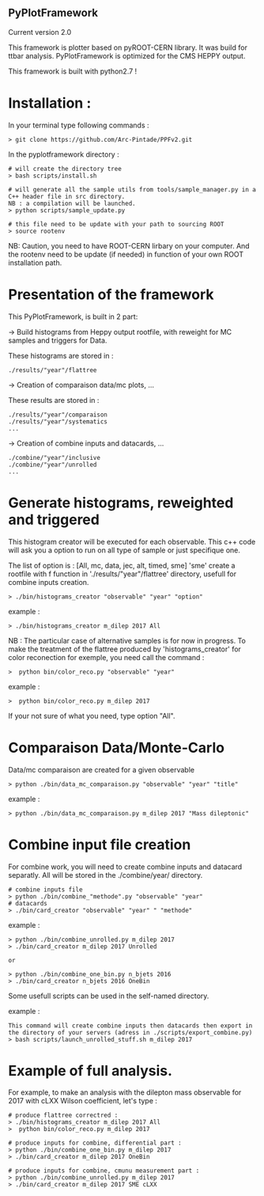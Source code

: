 
##   PyPlotFramework

Current version 2.0

This framework is plotter based on pyROOT-CERN library. It was build for ttbar analysis.
PyPlotFramework is optimized for the CMS HEPPY output.

This framework is built with python2.7 !

# Installation :

In your terminal type following commands : 

    > git clone https://github.com/Arc-Pintade/PPFv2.git

In the pyplotframework directory :

    # will create the directory tree 
    > bash scripts/install.sh

    # will generate all the sample utils from tools/sample_manager.py in a C++ header file in src directory. 
    NB : a compilation will be launched.
    > python scripts/sample_update.py

    # this file need to be update with your path to sourcing ROOT
    > source rootenv

NB: Caution, you need to have ROOT-CERN lirbary on your computer. And the rootenv 
need to be update (if needed) in function of your own ROOT installation path.


# Presentation of the framework 

This PyPlotFramework, is built in 2 part: 

  -> Build histograms from Heppy output rootfile, with reweight for MC samples and 
  triggers for Data. 

  These histograms are stored in :

    ./results/"year"/flattree

  -> Creation of comparaison data/mc plots, ...

  These results are stored in :

    ./results/"year"/comparaison
    ./results/"year"/systematics
    ...

  -> Creation of combine inputs and datacards, ...
    
    ./combine/"year"/inclusive
    ./combine/"year"/unrolled
    ...

# Generate histograms, reweighted and triggered

This histogram creator will be executed for each observable. This c++ code will ask you a option to run on all type of sample or just specifique one.

The list of option is : [All, mc, data, jec, alt, timed, sme]
'sme' create a rootfile with f function in './results/"year"/flattree' directory, usefull for combine inputs creation.

    > ./bin/histograms_creator "observable" "year" "option"

example : 

    > ./bin/histograms_creator m_dilep 2017 All

NB : The particular case of alternative samples is for now in progress.
To make the treatment of the flattree produced by 'histograms_creator' for color reconection for exemple, you need call the command :

    >  python bin/color_reco.py "observable" "year"

example :

    >  python bin/color_reco.py m_dilep 2017


If your not sure of what you need, type option "All".

# Comparaison Data/Monte-Carlo

Data/mc comparaison are created for a given observable

    > python ./bin/data_mc_comparaison.py "observable" "year" "title"

example : 

    > python ./bin/data_mc_comparaison.py m_dilep 2017 "Mass dileptonic"

# Combine input file creation 

For combine work, you will need to create combine inputs and datacard separatly.
All will be stored in the ./combine/year/ directory.

    # combine inputs file
    > python ./bin/combine_"methode".py "observable" "year" 
    # datacards
    > ./bin/card_creator "observable" "year" " "methode"

example :

    > python ./bin/combine_unrolled.py m_dilep 2017 
    > ./bin/card_creator m_dilep 2017 Unrolled

    or 

    > python ./bin/combine_one_bin.py n_bjets 2016 
    > ./bin/card_creator n_bjets 2016 OneBin

Some usefull scripts can be used in the self-named directory. 

example : 

    This command will create combine inputs then datacards then export in the directory of your servers (adress in ./scripts/export_combine.py)
    > bash scripts/launch_unrolled_stuff.sh m_dilep 2017

# Example of full analysis.

For example, to make an analysis with the dilepton mass observable for 2017 with cLXX Wilson coefficient, let's type : 

    # produce flattree correctred :
    > ./bin/histograms_creator m_dilep 2017 All
    >  python bin/color_reco.py m_dilep 2017

    # produce inputs for combine, differential part :
    > python ./bin/combine_one_bin.py m_dilep 2017 
    > ./bin/card_creator m_dilep 2017 OneBin
    
    # produce inputs for combine, cmunu measurement part :
    > python ./bin/combine_unrolled.py m_dilep 2017 
    > ./bin/card_creator m_dilep 2017 SME cLXX

